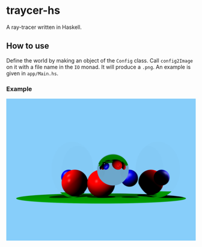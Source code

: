 # traycer-hs

A ray-tracer written in Haskell.

## How to use

Define the world by making an object of the `Config` class. Call `config2Image` on it with a file name in the `IO` monad. It will produce a `.png`. An example is given in `app/Main.hs`.

### Example

![ray tracing example](image.png?raw=True "Ray Tracing Example")
